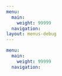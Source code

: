 ```yaml
---
menu:
  main:
    weight: 99999
  navigation:
layout: menus-debug
---
```

```yaml
menu:
  main:
    weight: 99999
  navigation:
```
